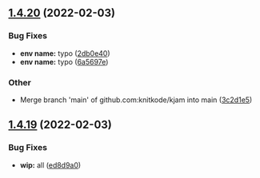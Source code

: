 ## [1.4.20](https://github.com/knitkode/kjam/compare/v1.4.19...v1.4.20) (2022-02-03)

### Bug Fixes

- **env name:** typo ([2db0e40](https://github.com/knitkode/kjam/commit/2db0e4002dfd4b6f640e2a8cfda789b9c64e0ad4))
- **env name:** typo ([6a5697e](https://github.com/knitkode/kjam/commit/6a5697eb2f40dc1fa9517f94d4ed6d867e8a06f6))

### Other

- Merge branch 'main' of github.com:knitkode/kjam into main ([3c2d1e5](https://github.com/knitkode/kjam/commit/3c2d1e574f91e3d7b52eaeee79c385b12de86bb3))

## [1.4.19](https://github.com/knitkode/kjam/compare/v1.4.18...v1.4.19) (2022-02-03)

### Bug Fixes

- **wip:** all ([ed8d9a0](https://github.com/knitkode/kjam/commit/ed8d9a0ceb44cb481dfff148ba37d6fafdc3f175))
